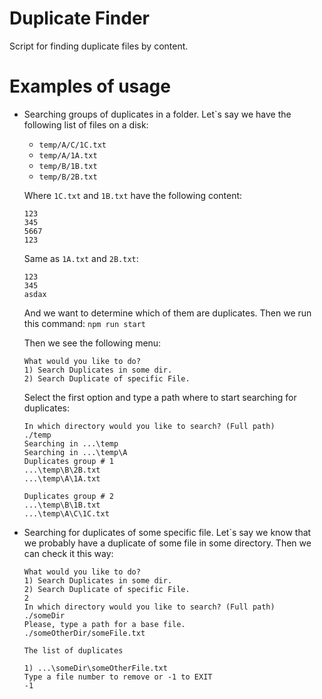 # Duplicate Finder
Script for finding duplicate files by content.

# Examples of usage 
- Searching groups of duplicates in a folder. Let`s say we have the following list of files on a disk:
    - `temp/A/C/1C.txt`  
    - `temp/A/1A.txt`
    - `temp/B/1B.txt`
    - `temp/B/2B.txt`
    
    Where `1C.txt` and `1B.txt` have the following content:
    ```
    123
    345
    5667
    123
    ```   
    Same as `1A.txt` and `2B.txt`: 
    ```
    123
    345
    asdax
    ```
    And we want to determine which of them are duplicates. Then we run this command:
    `npm run start`
    
    Then we see the following menu: 
    ```
    What would you like to do?
    1) Search Duplicates in some dir.
    2) Search Duplicate of specific File.
    ```
    Select the first option and type a path where to start searching for duplicates:
    ```
    In which directory would you like to search? (Full path)
    ./temp
    Searching in ...\temp
    Searching in ...\temp\A
    Duplicates group # 1
    ...\temp\B\2B.txt
    ...\temp\A\1A.txt
    
    Duplicates group # 2
    ...\temp\B\1B.txt
    ...\temp\A\C\1C.txt
    ```
- Searching for duplicates of some specific file. Let`s say we know that we probably have a duplicate of some file in some directory.
  Then we can check it this way:
  ```
  What would you like to do?
  1) Search Duplicates in some dir.
  2) Search Duplicate of specific File.
  2
  In which directory would you like to search? (Full path)
  ./someDir
  Please, type a path for a base file.
  ./someOtherDir/someFile.txt
  
  The list of duplicates
  
  1) ...\someDir\someOtherFile.txt
  Type a file number to remove or -1 to EXIT
  -1
  ```
